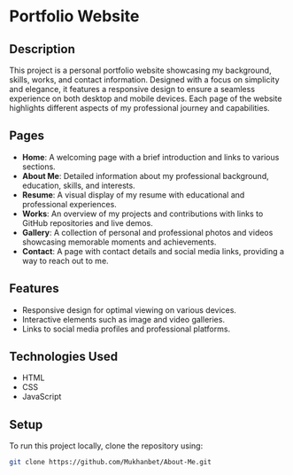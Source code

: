# Portfolio Website

## Description

This project is a personal portfolio website showcasing my background, skills, works, and contact information. Designed with a focus on simplicity and elegance, it features a responsive design to ensure a seamless experience on both desktop and mobile devices. Each page of the website highlights different aspects of my professional journey and capabilities.

## Pages

- **Home**: A welcoming page with a brief introduction and links to various sections.
- **About Me**: Detailed information about my professional background, education, skills, and interests.
- **Resume**: A visual display of my resume with educational and professional experiences.
- **Works**: An overview of my projects and contributions with links to GitHub repositories and live demos.
- **Gallery**: A collection of personal and professional photos and videos showcasing memorable moments and achievements.
- **Contact**: A page with contact details and social media links, providing a way to reach out to me.

## Features

- Responsive design for optimal viewing on various devices.
- Interactive elements such as image and video galleries.
- Links to social media profiles and professional platforms.

## Technologies Used

- HTML
- CSS
- JavaScript

## Setup

To run this project locally, clone the repository using:

```bash
git clone https://github.com/Mukhanbet/About-Me.git

